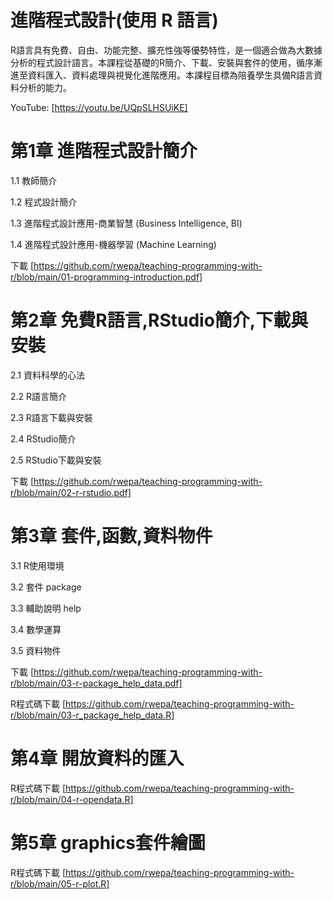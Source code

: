 # 進階程式設計(使用 R 語言)

R語言具有免費、自由、功能完整、擴充性強等優勢特性，是一個適合做為大數據分析的程式設計語言。本課程從基礎的R簡介、下載、安裝與套件的使用，循序漸進至資料匯入、資料處理與視覺化進階應用。本課程目標為陪養學生具備R語言資料分析的能力。 

YouTube: [https://youtu.be/UQpSLHSUiKE]

# 第1章 進階程式設計簡介

1.1 教師簡介

1.2 程式設計簡介

1.3 進階程式設計應用-商業智慧 (Business Intelligence,  BI)

1.4 進階程式設計應用-機器學習 (Machine Learning)

下載 [https://github.com/rwepa/teaching-programming-with-r/blob/main/01-programming-introduction.pdf]

# 第2章 免費R語言,RStudio簡介,下載與安裝

2.1 資料科學的心法

2.2 R語言簡介

2.3 R語言下載與安裝

2.4 RStudio簡介

2.5 RStudio下載與安裝

下載 [https://github.com/rwepa/teaching-programming-with-r/blob/main/02-r-rstudio.pdf]

# 第3章 套件,函數,資料物件

3.1 R使用環境

3.2 套件 package

3.3 輔助說明 help

3.4 數學運算

3.5 資料物件

下載 [https://github.com/rwepa/teaching-programming-with-r/blob/main/03-r-package_help_data.pdf]

R程式碼下載 [https://github.com/rwepa/teaching-programming-with-r/blob/main/03-r_package_help_data.R]

# 第4章 開放資料的匯入

R程式碼下載 [https://github.com/rwepa/teaching-programming-with-r/blob/main/04-r-opendata.R]

# 第5章 graphics套件繪圖

R程式碼下載 [https://github.com/rwepa/teaching-programming-with-r/blob/main/05-r-plot.R]
